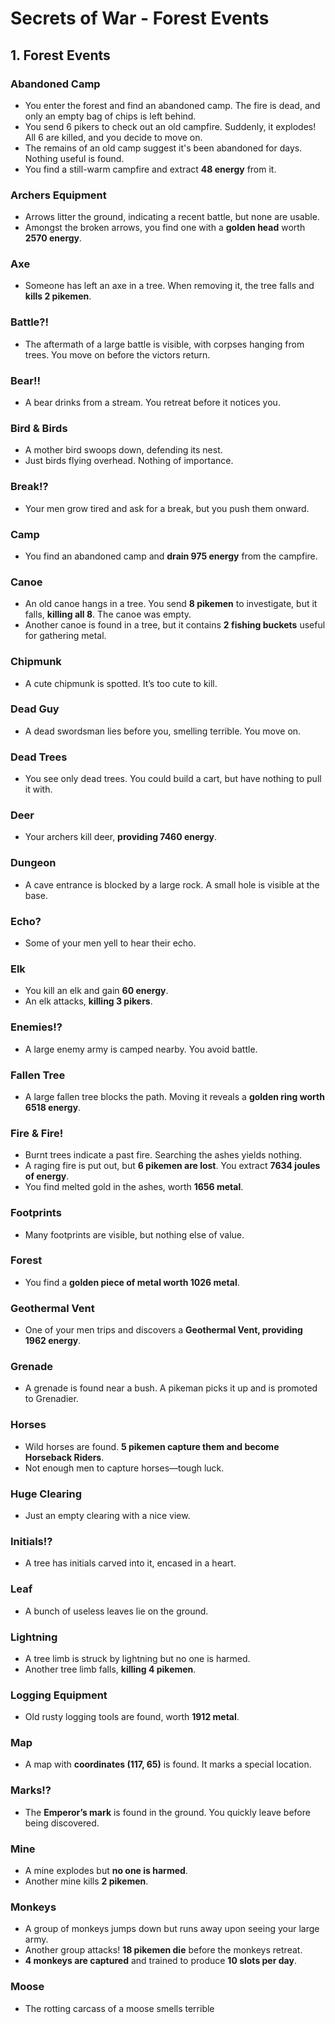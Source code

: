 # Secrets of War - Forest Events

## 1. Forest Events

### Abandoned Camp
- You enter the forest and find an abandoned camp. The fire is dead, and only an empty bag of chips is left behind.
- You send 6 pikers to check out an old campfire. Suddenly, it explodes! All 6 are killed, and you decide to move on.
- The remains of an old camp suggest it's been abandoned for days. Nothing useful is found.
- You find a still-warm campfire and extract **48 energy** from it.

### Archers Equipment
- Arrows litter the ground, indicating a recent battle, but none are usable.
- Amongst the broken arrows, you find one with a **golden head** worth **2570 energy**.

### Axe
- Someone has left an axe in a tree. When removing it, the tree falls and **kills 2 pikemen**.

### Battle?!
- The aftermath of a large battle is visible, with corpses hanging from trees. You move on before the victors return.

### Bear!!
- A bear drinks from a stream. You retreat before it notices you.

### Bird & Birds
- A mother bird swoops down, defending its nest.
- Just birds flying overhead. Nothing of importance.

### Break!?
- Your men grow tired and ask for a break, but you push them onward.

### Camp
- You find an abandoned camp and **drain 975 energy** from the campfire.

### Canoe
- An old canoe hangs in a tree. You send **8 pikemen** to investigate, but it falls, **killing all 8**. The canoe was empty.
- Another canoe is found in a tree, but it contains **2 fishing buckets** useful for gathering metal.

### Chipmunk
- A cute chipmunk is spotted. It’s too cute to kill.

### Dead Guy
- A dead swordsman lies before you, smelling terrible. You move on.

### Dead Trees
- You see only dead trees. You could build a cart, but have nothing to pull it with.

### Deer
- Your archers kill deer, **providing 7460 energy**.

### Dungeon
- A cave entrance is blocked by a large rock. A small hole is visible at the base.

### Echo?
- Some of your men yell to hear their echo.

### Elk
- You kill an elk and gain **60 energy**.
- An elk attacks, **killing 3 pikers**.

### Enemies!?
- A large enemy army is camped nearby. You avoid battle.

### Fallen Tree
- A large fallen tree blocks the path. Moving it reveals a **golden ring worth 6518 energy**.

### Fire & Fire!
- Burnt trees indicate a past fire. Searching the ashes yields nothing.
- A raging fire is put out, but **6 pikemen are lost**. You extract **7634 joules of energy**.
- You find melted gold in the ashes, worth **1656 metal**.

### Footprints
- Many footprints are visible, but nothing else of value.

### Forest
- You find a **golden piece of metal worth 1026 metal**.

### Geothermal Vent
- One of your men trips and discovers a **Geothermal Vent, providing 1962 energy**.

### Grenade
- A grenade is found near a bush. A pikeman picks it up and is promoted to Grenadier.

### Horses
- Wild horses are found. **5 pikemen capture them and become Horseback Riders**.
- Not enough men to capture horses—tough luck.

### Huge Clearing
- Just an empty clearing with a nice view.

### Initials!?
- A tree has initials carved into it, encased in a heart.

### Leaf
- A bunch of useless leaves lie on the ground.

### Lightning
- A tree limb is struck by lightning but no one is harmed.
- Another tree limb falls, **killing 4 pikemen**.

### Logging Equipment
- Old rusty logging tools are found, worth **1912 metal**.

### Map
- A map with **coordinates (117, 65)** is found. It marks a special location.

### Marks!?
- The **Emperor’s mark** is found in the ground. You quickly leave before being discovered.

### Mine
- A mine explodes but **no one is harmed**.
- Another mine kills **2 pikemen**.

### Monkeys
- A group of monkeys jumps down but runs away upon seeing your large army.
- Another group attacks! **18 pikemen die** before the monkeys retreat.
- **4 monkeys are captured** and trained to produce **10 slots per day**.

### Moose
- The rotting carcass of a moose smells terrible

